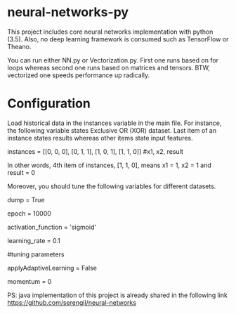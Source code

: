 # neural-networks-py
This project includes core neural networks implementation with python (3.5). Also, no deep learning framework is consumed such as TensorFlow or Theano.

You can run either NN.py or Vectorization.py. First one runs based on for loops whereas second one runs based on matrices and tensors. BTW, vectorized one speeds performance up radically.

# Configuration

Load historical data in the instances variable in the main file. For instance, the following variable states Exclusive OR (XOR) dataset. Last item of an instance states results whereas other items state input features.

instances = [[0, 0, 0], [0, 1, 1], [1, 0, 1], [1, 1, 0]] #x1, x2, result

In other words, 4th item of instances, [1, 1, 0], means x1 = 1, x2 = 1 and result = 0

Moreover, you should tune the following variables for different datasets.

dump = True

epoch = 10000

activation_function = 'sigmoid'

learning_rate = 0.1

#tuning parameters

applyAdaptiveLearning = False

momentum = 0

PS: java implementation of this project is already shared in the following link
https://github.com/serengil/neural-networks

